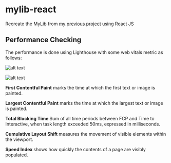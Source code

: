 # mylib-react

Recreate the MyLib from [my previous project](https://github.com/ilhamAdhim/mylib) using React JS

## Performance Checking

The performance is done using Lighthouse with some web vitals metric as follows: 

 
 
![alt text](https://github.com/ilhamAdhim/public/assets/svelte-lighthouse.png "Logo Title Text 1")
 
![alt text](https://github.com/ilhamAdhim/public/assets/svelte-stats.png "Logo Title Text 1")


<b>First Contentful Paint</b> marks the time at which the first text or image is painted.

<b>Largest Contentful Paint</b> marks the time at which the largest text or image is painted.

<b> Total Blocking Time </b> Sum of all time periods between FCP and Time to Interactive, when task length exceeded 50ms, expressed in milliseconds.

<b> Cumulative Layout Shift </b> measures the movement of visible elements within the viewport. 

<b> Speed Index </b> shows how quickly the contents of a page are visibly populated.